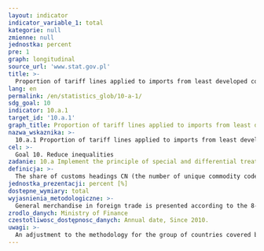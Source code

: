 ```yaml
---
layout: indicator
indicator_variable_1: total
kategorie: null
zmienne: null
jednostka: percent
pre: 1
graph: longitudinal
source_url: 'www.stat.gov.pl'
title: >-
  Proportion of tariff lines applied to imports from least developed countries/developing countries with zero-tariff
lang: en
permalink: /en/statistics_glob/10-a-1/
sdg_goal: 10
indicator: 10.a.1
target_id: '10.a.1'
graph_title: Proportion of tariff lines applied to imports from least developed countries/developing countries with zero-tariff
nazwa_wskaznika: >-
  10.a.1 Proportion of tariff lines applied to imports from least developed countries/developing countries with zero-tariff
cel: >-
  Goal 10. Reduce inequalities
zadanie: 10.a Implement the principle of special and differential treatment for developing countries, in particular least developed countries, in accordance with World Trade Organization agreements
definicja: >-
  The share of customs headings CN (the number of unique commodity codes) related to import from least developed countries and developing countries in the total number of customs headings CN (in total number of unique commodity codes) for import from all countries at zero duty.
jednostka_prezentacji: percent [%]
dostepne_wymiary: total
wyjasnienia_metodologiczne: >-
  General merchandise in foreign trade is presented according to the 8-digit Combined Nomenclature CN, which is based on the 6-digit Harmonised Commodity Description and Coding System (HS) and is the primary classification of goods for the entire foreign trade. The Combined Nomenclature CN is subject to annual verification.A unique commodity code CN is used to uniquely identify the item.The least developed countries and developing countries include countries with low levels of social development on the basis of the value of the Human Development Index HDI (i.e. countries, for which HDI was less than 0.5 points) in accordance with the current definition of the United Nations. In the case of import from the least developed countries and developing countries to Poland, the number of all customs duties at zero tariff and the number of unique codes assigned to them were specified. The number of such commodity codes (for which the value of the receivables amounted to 0 zl) is shown in relation to the number of all unique codes, which have been reported in connection with determining the customs duties for the import from all exporting countries at zero rate.
zrodlo_danych: Ministry of Finance
czestotliwosc_dostępnosc_danych: Annual date, Since 2010.
uwagi: >-
  An adjustment to the methodology for the group of countries covered by the measurement is being considered.
---
```

